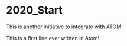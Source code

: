 # 2020_Start
This is another initiative to integrate with ATOM

This is a first line ever written in Atom!
